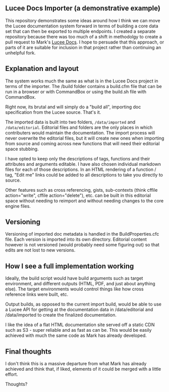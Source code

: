 Lucee Docs Importer (a demonstrative example)
---------------------------------------------

This repository demonstrates some ideas around how I think we can move the Lucee documentation system forward in terms of building a core data set that can then be exported to multiple endpoints. I created a separate repository because there was too much of a shift in methodolgy to create a pull request to Mark's [Lucee Docs](https://github.com/cybersonic/luceedocs). I hope to persuade that this approach, or parts of it are suitable for inclusion in that project rather than continuing an unhelpful fork.

## Explanation and layout

The system works much the same as what is in the Lucee Docs project in terms of the importer. The /build folder contains a build.cfm file that can be run in a browser or with CommandBox or using the build.sh file with CommandBox.

Right now, its brutal and will simply do a "build all", importing doc specification from the Lucee source. That's it.

The imported data is built into two folders, `/data/imported` and `/data/editorial`. Editorial files and folders are the only places in which contributers would maintain the documentation. The import process will never overwrite the editorial files, but it will create new ones when importing from source and coming across new functions that will need their editorial space stubbing.

I have opted to keep only the descriptions of tags, functions and their attributes and arguments editable. I have also chosen individual markdown files for each of those descriptions. In an HTML rendering of a function / tag, "Edit me" links could be added to all descriptions to take you directly to source.

Other features such as cross referencing, gists, sub-contexts (think cffile action="write", cffile action="delete"), etc. can be built in this editorial space without needing to reimport and without needing changes to the core engine files.

## Versioning

Versioning of imported doc metadata is handled in the BuildProperties.cfc file. Each version is imported into its own directory. Editorial content however is not versioned (would probably need some figuring out) so that edits are not lost to new versions.

## How I see a full implementation working

Ideally, the build script would have build arguments such as target environment, and different outputs (HTML, PDF, and just about anything else). The target environments would control things like how cross reference links were built, etc.

Output builds, as opposed to the current import build, would be able to use a Lucee API for getting at the documentation data in /data/editorial and /data/imported to create the finalized documentation.

I like the idea of a flat HTML documentation site served off a static CDN such as S3 - super reliable and as fast as can be. This would be easily achieved with much the same code as Mark has already developed.

## Final thoughts

I don't think this is a massive departure from what Mark has already achieved and think that, if liked, elements of it could be merged with a little effort.

Thoughts?